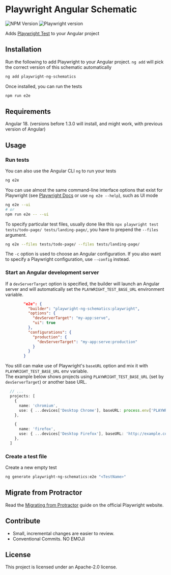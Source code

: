 # Playwright Angular Schematic

![NPM Version](https://img.shields.io/npm/v/playwright-ng-schematics)
![Playwright version](https://img.shields.io/npm/v/playwright?label=Playwright)

Adds [Playwright Test](https://playwright.dev/) to your Angular project 

## Installation

Run the following to add Playwright to your Angular project. `ng add` will pick the correct version of this schematic automatically
```bash
ng add playwright-ng-schematics
```

Once installed, you can run the tests
```bash
npm run e2e
```

## Requirements

Angular 18. (versions before 1.3.0 will install, and might work, with previous version of Angular)

## Usage

### Run tests

You can also use the Angular CLI `ng` to run your tests
```bash
ng e2e
```

You can use almost the same command-line interface options that exist for Playwright (see [Playwright Docs](https://playwright.dev/docs/test-cli) or use `ng e2e --help`), such as UI mode
```bash
ng e2e --ui
# or
npm run e2e -- --ui
```

To specify particular test files, usually done like this `npx playwright test tests/todo-page/ tests/landing-page/`, you have to prepend the `--files` argument.
```bash
ng e2e --files tests/todo-page/ --files tests/landing-page/
```
The `-c` option is used to choose an Angular configuration. If you also want to specify a Playwright configuration, use `--config` instead.

### Start an Angular development server

If a `devServerTarget` option is specified, the builder will launch an Angular server and will automatically set the `PLAYWRIGHT_TEST_BASE_URL` environment variable.

```json title="angular.json"
        "e2e": {
          "builder": "playwright-ng-schematics:playwright",
          "options": {
            "devServerTarget": "my-app:serve",
            "ui": true
          },
          "configurations": {
            "production": {
              "devServerTarget": "my-app:serve:production"
            }
          }
        }
```

You still can make use of Playwright's `baseURL` option and mix it with `PLAYWRIGHT_TEST_BASE_URL` env variable.  
The example below shows projects using `PLAYWRIGHT_TEST_BASE_URL` (set by `devServerTarget`) or another base URL.

```ts title="playwright.config.ts"
  // ...
  projects: [
    {
      name: 'chromium',
      use: { ...devices['Desktop Chrome'], baseURL: process.env['PLAYWRIGHT_TEST_BASE_URL'] },
    },

    {
      name: 'firefox',
      use: { ...devices['Desktop Firefox'], baseURL: 'http://example.com' },
    },
  ]
```

### Create a test file

Create a new empty test
```bash
ng generate playwright-ng-schematics:e2e "<TestName>"
```

## Migrate from Protractor

Read the [Migrating from Protractor](https://playwright.dev/docs/protractor) guide on the official Playwright website.

## Contribute

- Small, incremental changes are easier to review.
- Conventional Commits. NO EMOJI

## License

This project is licensed under an Apache-2.0 license.
